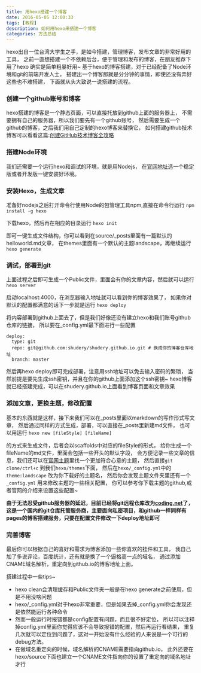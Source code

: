 ```yaml
---
title: 用hexo搭建一个博客
date: 2016-05-05 12:00:33
tags: [教程]
description: 如何用hexo来搭建一个博客
categories: 方法总结
---
```

hexo出自一位台湾大学生之手，是如今搭建，管理博客，发布文章的非常好用的工具，
之前一直想搭建一个不依赖后台，便于管理和发布的博客，在朋友推荐下用了hexo
确实是简单粗暴好用~
基于hexo的博客搭建，对于已经配备了Node环境和git的前端开发人士，
搭建出一个博客那就是分分钟的事情，即使还没有弄好这些也不难搭建，
下面就从头大致说一说搭建的流程。
<!--more-->
### 创建一个github账号和博客
hexo搭建的博客是一个静态页面，可以直接托放到github上面的服务器上，
不需要拥有自己的服务器，所以我们要先有一个github账号，
然后需要生成一个github的博客，之后我们用自己定制的hexo博客来替换它，
如何搭建github技术博客可以看看这篇:[创建GitHub技术博客全攻略](http://blog.csdn.net/renfufei/article/details/37725057/)
### 搭建Node环境
我们还需要一个运行hexo和调试的环境，就是用Nodejs，
在[官网地址](https://nodejs.org/en/)选一个稳定版或者开发版一键安装好环境。
### 安装Hexo，生成文章
准备好nodejs之后打开命令行使用Node的包管理工具npm,直接在命令行运行
``
npm install -g hexo
``

下载hexo，然后再在相应的目录运行
``
hexo init
``

即可一键生成文件结构，你可以看到在source/_posts里面有一篇默认的helloworld.md文章，
在themes里面有一个默认的主题landscape，再继续运行
``
hexo generate
``

### 调试，部署到git
上面过程之后即可生成一个Public文件，里面会有你的文章内容，然后就可以运行
``
hexo server
``

启动localhost:4000，在浏览器输入地址就可以看到你的博客效果了，
如果你对默认的配置都满意的话下一步就是运行
``
hexo deploy
``

将内容部署到github上面去了，但是我们好像还没有建立hexo和我们账号github仓库的链接，
所以要在_config.yml最下面进行一些配置
```
deploy:
  type: git
  repo: git@github.com:shudery/shudery.github.io.git # 换成你的博客仓库地址
  branch: master
```
然后再hexo deploy即可完成部署，注意用ssh地址可以免去输入密码的繁琐，
当然前提是要先生成ssh密钥，并且在你的github上面添加这个ssh密钥~
hexo博客就已经搭建完成，可以在shudery.github.io上面看到博客页面和文章效果
### 添加文章，更换主题，修改配置
基本的东西就是这样，接下来我们可以在_posts里面以markdown的写作形式写文章，
然后通过同样的方式生成，部署，可以直接在_posts里新建md文件，
也可以用运行
``
hexo new [fileStyle] [fileName]
``

的方式来生成文件，后者会以scaffolds中对应的fileStyle的形式，
给你生成一个fileName的md文件，里面会包括一些开头的默认字段，
会方便记录一些文章的信息，我们还可以在[官网主题](https://hexo.io/themes/)里找一个更加符合心意的主题，
然后直接`git clone/ctrl+c` 到我们`hexo/themes`下面，
然后在`hexo/_config.yml`中的 `theme:landscape` 改为你下载好的主题名，
然后你会发现主题文件夹里还有一个`_config.yml` 用来修改主题的一些相关配置，
你可以参考你下载主题的github,或者官网的介绍来设置这些配置~

**由于无法忍受github服务器的延迟，目前已经将git远程仓库改为[coding.net](http://coding.net)了，这是一个国内的git仓库托管服务商，主要面向私密项目，和github一样同样有pages的博客搭建服务，只要在配置文件修改一下deploy地址即可**

### 完善博客
最后你可以根据自己的喜好和需求为博客添加一些你喜欢的挂件和工具，
我自己加了多说评论，百度统计，还有就是换了一个逼格高一点的域名，
通过添加CNAME域名解析，重定向到github.io的博客地址上面。

搭建过程中一些tips~

* hexo clean会清理缓存和Public文件夹一般是在hexo generate之前使用，但是不用没啥问题
* hexo/_config.yml对于hexo非常重要，但是如果去掉_config.yml你会发现还是依然能运行各种命令
* 然而一般运行时报错都是config配置有问题，而且很不好定位，
  所以可以注释掉config.yml里面你觉得应该不会导致报错的配置，然后再运行看结果，
  重复几次就可以定位到问题了，这对一开始没有什么经验的人来说是一个可行的debug方法。
* 在做域名重定向的时候，域名解析的CNAME需要指向github.io，
  此外还要在hexo/source下面也建立一个CNAME文件指向你的设置了重定向的域名地址才行
